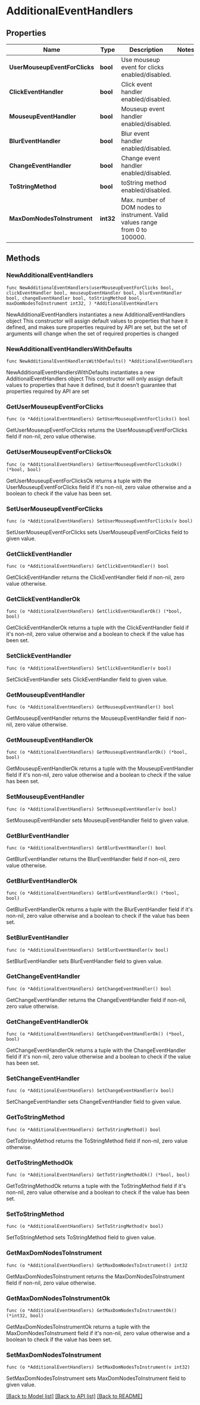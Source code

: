 # AdditionalEventHandlers

## Properties

Name | Type | Description | Notes
------------ | ------------- | ------------- | -------------
**UserMouseupEventForClicks** | **bool** | Use mouseup event for clicks enabled/disabled. | 
**ClickEventHandler** | **bool** | Click event handler enabled/disabled. | 
**MouseupEventHandler** | **bool** | Mouseup event handler enabled/disabled. | 
**BlurEventHandler** | **bool** | Blur event handler enabled/disabled. | 
**ChangeEventHandler** | **bool** | Change event handler enabled/disabled. | 
**ToStringMethod** | **bool** | toString method enabled/disabled. | 
**MaxDomNodesToInstrument** | **int32** | Max. number of DOM nodes to instrument. Valid values range from 0 to 100000. | 

## Methods

### NewAdditionalEventHandlers

`func NewAdditionalEventHandlers(userMouseupEventForClicks bool, clickEventHandler bool, mouseupEventHandler bool, blurEventHandler bool, changeEventHandler bool, toStringMethod bool, maxDomNodesToInstrument int32, ) *AdditionalEventHandlers`

NewAdditionalEventHandlers instantiates a new AdditionalEventHandlers object
This constructor will assign default values to properties that have it defined,
and makes sure properties required by API are set, but the set of arguments
will change when the set of required properties is changed

### NewAdditionalEventHandlersWithDefaults

`func NewAdditionalEventHandlersWithDefaults() *AdditionalEventHandlers`

NewAdditionalEventHandlersWithDefaults instantiates a new AdditionalEventHandlers object
This constructor will only assign default values to properties that have it defined,
but it doesn't guarantee that properties required by API are set

### GetUserMouseupEventForClicks

`func (o *AdditionalEventHandlers) GetUserMouseupEventForClicks() bool`

GetUserMouseupEventForClicks returns the UserMouseupEventForClicks field if non-nil, zero value otherwise.

### GetUserMouseupEventForClicksOk

`func (o *AdditionalEventHandlers) GetUserMouseupEventForClicksOk() (*bool, bool)`

GetUserMouseupEventForClicksOk returns a tuple with the UserMouseupEventForClicks field if it's non-nil, zero value otherwise
and a boolean to check if the value has been set.

### SetUserMouseupEventForClicks

`func (o *AdditionalEventHandlers) SetUserMouseupEventForClicks(v bool)`

SetUserMouseupEventForClicks sets UserMouseupEventForClicks field to given value.


### GetClickEventHandler

`func (o *AdditionalEventHandlers) GetClickEventHandler() bool`

GetClickEventHandler returns the ClickEventHandler field if non-nil, zero value otherwise.

### GetClickEventHandlerOk

`func (o *AdditionalEventHandlers) GetClickEventHandlerOk() (*bool, bool)`

GetClickEventHandlerOk returns a tuple with the ClickEventHandler field if it's non-nil, zero value otherwise
and a boolean to check if the value has been set.

### SetClickEventHandler

`func (o *AdditionalEventHandlers) SetClickEventHandler(v bool)`

SetClickEventHandler sets ClickEventHandler field to given value.


### GetMouseupEventHandler

`func (o *AdditionalEventHandlers) GetMouseupEventHandler() bool`

GetMouseupEventHandler returns the MouseupEventHandler field if non-nil, zero value otherwise.

### GetMouseupEventHandlerOk

`func (o *AdditionalEventHandlers) GetMouseupEventHandlerOk() (*bool, bool)`

GetMouseupEventHandlerOk returns a tuple with the MouseupEventHandler field if it's non-nil, zero value otherwise
and a boolean to check if the value has been set.

### SetMouseupEventHandler

`func (o *AdditionalEventHandlers) SetMouseupEventHandler(v bool)`

SetMouseupEventHandler sets MouseupEventHandler field to given value.


### GetBlurEventHandler

`func (o *AdditionalEventHandlers) GetBlurEventHandler() bool`

GetBlurEventHandler returns the BlurEventHandler field if non-nil, zero value otherwise.

### GetBlurEventHandlerOk

`func (o *AdditionalEventHandlers) GetBlurEventHandlerOk() (*bool, bool)`

GetBlurEventHandlerOk returns a tuple with the BlurEventHandler field if it's non-nil, zero value otherwise
and a boolean to check if the value has been set.

### SetBlurEventHandler

`func (o *AdditionalEventHandlers) SetBlurEventHandler(v bool)`

SetBlurEventHandler sets BlurEventHandler field to given value.


### GetChangeEventHandler

`func (o *AdditionalEventHandlers) GetChangeEventHandler() bool`

GetChangeEventHandler returns the ChangeEventHandler field if non-nil, zero value otherwise.

### GetChangeEventHandlerOk

`func (o *AdditionalEventHandlers) GetChangeEventHandlerOk() (*bool, bool)`

GetChangeEventHandlerOk returns a tuple with the ChangeEventHandler field if it's non-nil, zero value otherwise
and a boolean to check if the value has been set.

### SetChangeEventHandler

`func (o *AdditionalEventHandlers) SetChangeEventHandler(v bool)`

SetChangeEventHandler sets ChangeEventHandler field to given value.


### GetToStringMethod

`func (o *AdditionalEventHandlers) GetToStringMethod() bool`

GetToStringMethod returns the ToStringMethod field if non-nil, zero value otherwise.

### GetToStringMethodOk

`func (o *AdditionalEventHandlers) GetToStringMethodOk() (*bool, bool)`

GetToStringMethodOk returns a tuple with the ToStringMethod field if it's non-nil, zero value otherwise
and a boolean to check if the value has been set.

### SetToStringMethod

`func (o *AdditionalEventHandlers) SetToStringMethod(v bool)`

SetToStringMethod sets ToStringMethod field to given value.


### GetMaxDomNodesToInstrument

`func (o *AdditionalEventHandlers) GetMaxDomNodesToInstrument() int32`

GetMaxDomNodesToInstrument returns the MaxDomNodesToInstrument field if non-nil, zero value otherwise.

### GetMaxDomNodesToInstrumentOk

`func (o *AdditionalEventHandlers) GetMaxDomNodesToInstrumentOk() (*int32, bool)`

GetMaxDomNodesToInstrumentOk returns a tuple with the MaxDomNodesToInstrument field if it's non-nil, zero value otherwise
and a boolean to check if the value has been set.

### SetMaxDomNodesToInstrument

`func (o *AdditionalEventHandlers) SetMaxDomNodesToInstrument(v int32)`

SetMaxDomNodesToInstrument sets MaxDomNodesToInstrument field to given value.



[[Back to Model list]](../README.md#documentation-for-models) [[Back to API list]](../README.md#documentation-for-api-endpoints) [[Back to README]](../README.md)



